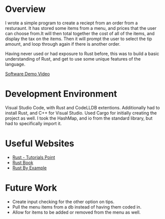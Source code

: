 # Overview

I wrote a simple program to create a reciept from an order from a resturaunt. It has stored some items from a menu, and prices that the user can choose from.It will then total together the cost of all of the items, and display the tax on the items. Then it will prompt the user to select the tip amount, and loop through again if there is another order.

Having never used or had exposure to Rust before, this was to build a basic understanding of Rust, and get to use some unique features of the language.  

[Software Demo Video](https://youtu.be/IBC8SQhJS60)

# Development Environment

Visual Studio Code, with Rust and CodeLLDB extentions. Additionally had to install Rust, and C++ for Visual Studio. Used Cargo for initially creating the project as well. I took the HashMap, and io from the standard library, but had to specifically import it. 

# Useful Websites

* [Rust - Tutorials Point](https://www.tutorialspoint.com/rust/index.htm)
* [Rust Book](https://doc.rust-lang.org/book/ch01-03-hello-cargo.html)
* [Rust By Example](https://doc.rust-lang.org/rust-by-example/index.html)

# Future Work

* Create input checking for the other option on tips.
* Pull the menu items from a db instead of having them coded in.
* Allow for items to be added or removed from the menu as well.